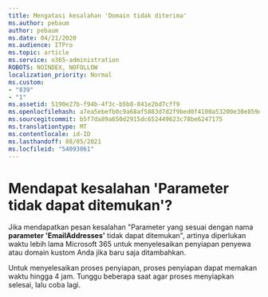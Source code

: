 ```yaml
---
title: Mengatasi kesalahan 'Domain tidak diterima'
ms.author: pebaum
author: pebaum
ms.date: 04/21/2020
ms.audience: ITPro
ms.topic: article
ms.service: o365-administration
ROBOTS: NOINDEX, NOFOLLOW
localization_priority: Normal
ms.custom:
- "839"
- "1"
ms.assetid: 5190e27b-f94b-4f3c-b5b8-841e2bd7cff9
ms.openlocfilehash: a7ea5ebefb0c9a68af5883d7d2f9bed0f4100a53200e30e859d6f90ee519779f
ms.sourcegitcommit: b5f7da89a650d2915dc652449623c78be6247175
ms.translationtype: MT
ms.contentlocale: id-ID
ms.lasthandoff: 08/05/2021
ms.locfileid: "54093061"
---
```

# <a name="got-a-parameter-cannot-be-found-error"></a>Mendapat kesalahan 'Parameter tidak dapat ditemukan'?

Jika mendapatkan pesan kesalahan "Parameter yang sesuai dengan nama **parameter 'EmailAddresses'** tidak dapat ditemukan", artinya diperlukan waktu lebih lama Microsoft 365 untuk menyelesaikan penyiapan penyewa atau domain kustom Anda jika baru saja ditambahkan.
  
Untuk menyelesaikan proses penyiapan, proses penyiapan dapat memakan waktu hingga 4 jam. Tunggu beberapa saat agar proses menyiapkan selesai, lalu coba lagi.
  